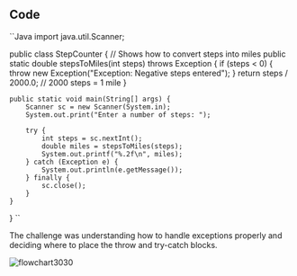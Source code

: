 ## Code

``Java
import java.util.Scanner;

public class StepCounter {
    // Shows how to convert steps into miles
    public static double stepsToMiles(int steps) throws Exception {
        if (steps < 0) {
            throw new Exception("Exception: Negative steps entered");
        }
        return steps / 2000.0; // 2000 steps = 1 mile
    }

    public static void main(String[] args) {
        Scanner sc = new Scanner(System.in);
        System.out.print("Enter a number of steps: ");
        
        try {
            int steps = sc.nextInt();
            double miles = stepsToMiles(steps);
            System.out.printf("%.2f\n", miles);
        } catch (Exception e) {
            System.out.println(e.getMessage());
        } finally {
            sc.close();
        }
    }
}
``

The challenge was understanding how to handle exceptions properly and deciding where to place the throw and try-catch blocks.


![flowchart3030](https://github.com/user-attachments/assets/ab717597-6eb3-4d8a-b8ed-810f921f902e)


